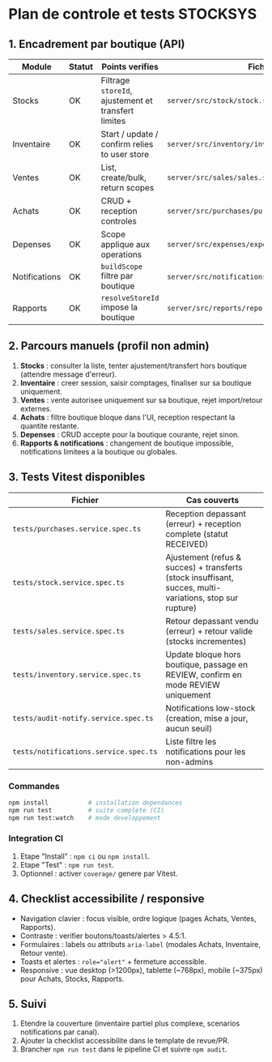 # Plan de controle et tests STOCKSYS

## 1. Encadrement par boutique (API)

| Module | Statut | Points verifies | Fichier cle |
| ------ | ------ | --------------- | ----------- |
| Stocks | OK | Filtrage `storeId`, ajustement et transfert limites | `server/src/stock/stock.service.ts` |
| Inventaire | OK | Start / update / confirm relies to user store | `server/src/inventory/inventory.service.ts` |
| Ventes | OK | List, create/bulk, return scopes | `server/src/sales/sales.service.ts` |
| Achats | OK | CRUD + reception controles | `server/src/purchases/purchases.service.ts` |
| Depenses | OK | Scope applique aux operations | `server/src/expenses/expenses.service.ts` |
| Notifications | OK | `buildScope` filtre par boutique | `server/src/notifications/notifications.service.ts` |
| Rapports | OK | `resolveStoreId` impose la boutique | `server/src/reports/reports.service.ts` |

## 2. Parcours manuels (profil non admin)

1. **Stocks** : consulter la liste, tenter ajustement/transfert hors boutique (attendre message d'erreur).
2. **Inventaire** : creer session, saisir comptages, finaliser sur sa boutique uniquement.
3. **Ventes** : vente autorisee uniquement sur sa boutique, rejet import/retour externes.
4. **Achats** : filtre boutique bloque dans l'UI, reception respectant la quantite restante.
5. **Depenses** : CRUD accepte pour la boutique courante, rejet sinon.
6. **Rapports & notifications** : changement de boutique impossible, notifications limitees a la boutique ou globales.

## 3. Tests Vitest disponibles

| Fichier | Cas couverts |
| ------- | ------------ |
| `tests/purchases.service.spec.ts` | Reception depassant (erreur) + reception complete (statut RECEIVED) |
| `tests/stock.service.spec.ts` | Ajustement (refus & succes) + transferts (stock insuffisant, succes, multi-variations, stop sur rupture) |
| `tests/sales.service.spec.ts` | Retour depassant vendu (erreur) + retour valide (stocks incrementes) |
| `tests/inventory.service.spec.ts` | Update bloque hors boutique, passage en REVIEW, confirm en mode REVIEW uniquement |
| `tests/audit-notify.service.spec.ts` | Notifications low-stock (creation, mise a jour, aucun seuil) |
| `tests/notifications.service.spec.ts` | Liste filtre les notifications pour les non-admins |

### Commandes

```bash
npm install           # installation dependances
npm run test          # suite complete (CI)
npm run test:watch    # mode developpement
```

### Integration CI

1. Etape "Install" : `npm ci` ou `npm install`.
2. Etape "Test" : `npm run test`.
3. Optionnel : activer `coverage/` genere par Vitest.

## 4. Checklist accessibilite / responsive

- Navigation clavier : focus visible, ordre logique (pages Achats, Ventes, Rapports).
- Contraste : verifier boutons/toasts/alertes > 4.5:1.
- Formulaires : labels ou attributs `aria-label` (modales Achats, Inventaire, Retour vente).
- Toasts et alertes : `role="alert"` + fermeture accessible.
- Responsive : vue desktop (>1200px), tablette (~768px), mobile (~375px) pour Achats, Stocks, Rapports.

## 5. Suivi

1. Etendre la couverture (inventaire partiel plus complexe, scenarios notifications par canal).
2. Ajouter la checklist accessibilite dans le template de revue/PR.
3. Brancher `npm run test` dans le pipeline CI et suivre `npm audit`.
